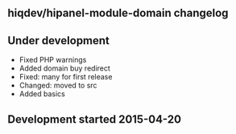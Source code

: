 hiqdev/hipanel-module-domain changelog
--------------------------------------

## Under development

- Fixed PHP warnings
- Added domain buy redirect
- Fixed: many for first release
- Changed: moved to src
- Added basics

## Development started 2015-04-20

